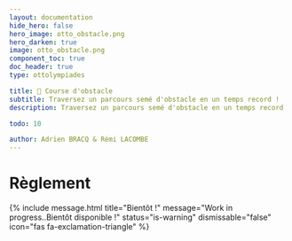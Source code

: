 ```yaml
---
layout: documentation
hide_hero: false
hero_image: otto_obstacle.png
hero_darken: true
image: otto_obstacle.png
component_toc: true
doc_header: true
type: ottolympiades

title: 🚧 Course d'obstacle
subtitle: Traversez un parcours semé d'obstacle en un temps record !
description: Traversez un parcours semé d'obstacle en un temps record !

todo: 10

author: Adrien BRACQ & Rémi LACOMBE
---
```


# Règlement

{% include message.html title="Bientôt !" message="Work in progress..Bientôt disponible !"
status="is-warning" dismissable="false" icon="fas fa-exclamation-triangle" %}